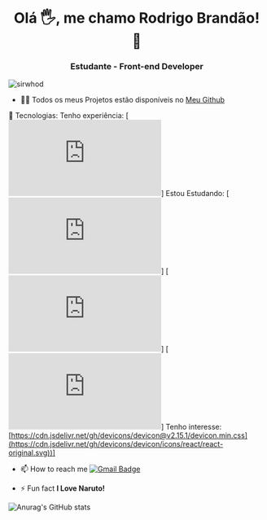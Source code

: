 <h1 align="center">Olá 🖐, me chamo Rodrigo Brandão! 🚀</h1>
<h3 align="center">Estudante - Front-end Developer</h3>
<p align="left"> <img src="https://komarev.com/ghpvc/?username=sirwhod" alt="sirwhod" /> </p>

- 👨‍💻 Todos os meus Projetos estão disponíveis no [Meu Github](https://github.com/sirwhod)

💬 Tecnologias:
Tenho experiência:  [![HTML5](https://cdn.jsdelivr.net/gh/devicons/devicon@v2.15.1/devicon.min.css)]
Estou Estudando:    [![HTML5](https://cdn.jsdelivr.net/gh/devicons/devicon@v2.15.1/devicon.min.css)]
                    [![HTML5](https://cdn.jsdelivr.net/gh/devicons/devicon@v2.15.1/devicon.min.css)]
                    [![HTML5](https://cdn.jsdelivr.net/gh/devicons/devicon@v2.15.1/devicon.min.css)]
Tenho interesse:    [https://cdn.jsdelivr.net/gh/devicons/devicon@v2.15.1/devicon.min.css](https://cdn.jsdelivr.net/gh/devicons/devicon/icons/react/react-original.svg))]


- 📫 How to reach me [![Gmail Badge](https://img.shields.io/badge/-rodrigo.brandao98@gmail.com-c14438?style=flat-square&logo=Gmail&logoColor=white&link=mailto:rodrigo.brandao98@gmail.com)](mailto:rodrigo.brandao98@gmail.com)

- ⚡ Fun fact **I Love Naruto!**

![Anurag's GitHub stats](https://github-readme-stats.vercel.app/api?username=sirwhod&show_icons=true&theme=tokyonight)

